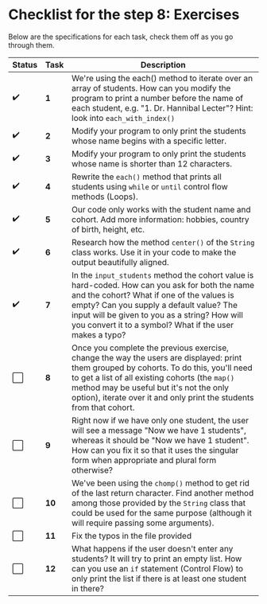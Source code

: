 # Checklist for the step 8: Exercises
Below are the specifications for each task, check them off as you go through them.

| Status | Task | Description |
| --- | --- | --- |
|  :heavy_check_mark: |  **1** | We're using the each() method to iterate over an array of students. How can you modify the program to print a number before the name of each student, e.g. "1. Dr. Hannibal Lecter"? Hint: look into `each_with_index()` |
|  :heavy_check_mark: |  **2** | Modify your program to only print the students whose name begins with a specific letter. |
|  :heavy_check_mark: |  **3** | Modify your program to only print the students whose name is shorter than 12 characters. |
|  :heavy_check_mark: |  **4** | Rewrite the `each()` method that prints all students using `while` or `until` control flow methods (Loops). |
|  :heavy_check_mark: |  **5** | Our code only works with the student name and cohort. Add more information: hobbies, country of birth, height, etc. |
|  :heavy_check_mark: |  **6** | Research how the method `center()` of the `String` class works. Use it in your code to make the output beautifully aligned. |
|  :heavy_check_mark: |  **7** | In the `input_students` method the cohort value is hard-coded. How can you ask for both the name and the cohort? What if one of the values is empty? Can you supply a default value? The input will be given to you as a string? How will you convert it to a symbol? What if the user makes a typo? |
|  :white_large_square: |  **8** | Once you complete the previous exercise, change the way the users are displayed: print them grouped by cohorts. To do this, you'll need to get a list of all existing cohorts (the `map()` method may be useful but it's not the only option), iterate over it and only print the students from that cohort. |
|  :white_large_square: |  **9** | Right now if we have only one student, the user will see a message "Now we have 1 students", whereas it should be "Now we have 1 student". How can you fix it so that it uses the singular form when appropriate and plural form otherwise? |
|  :white_large_square: |  **10** | We've been using the `chomp()` method to get rid of the last return character. Find another method among those provided by the `String` class that could be used for the same purpose (although it will require passing some arguments). |
|  :white_large_square: |  **11** | Fix the typos in the file provided |
|  :white_large_square: |  **12** | What happens if the user doesn't enter any students? It will try to print an empty list. How can you use an `if` statement (Control Flow) to only print the list if there is at least one student in there? | 

